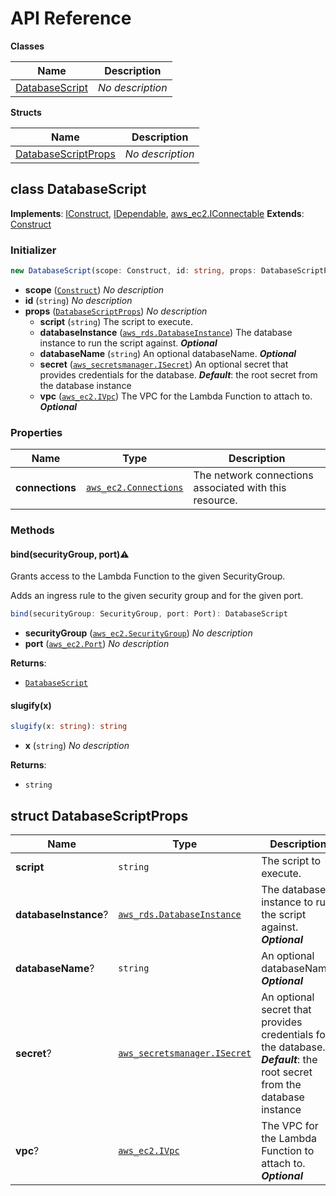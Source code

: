 # API Reference

**Classes**

Name|Description
----|-----------
[DatabaseScript](#matthewbonig-rds-tools-databasescript)|*No description*


**Structs**

Name|Description
----|-----------
[DatabaseScriptProps](#matthewbonig-rds-tools-databasescriptprops)|*No description*



## class DatabaseScript  <a id="matthewbonig-rds-tools-databasescript"></a>



__Implements__: [IConstruct](#constructs-iconstruct), [IDependable](#constructs-idependable), [aws_ec2.IConnectable](#aws-cdk-lib-aws-ec2-iconnectable)
__Extends__: [Construct](#constructs-construct)

### Initializer




```ts
new DatabaseScript(scope: Construct, id: string, props: DatabaseScriptProps)
```

* **scope** (<code>[Construct](#constructs-construct)</code>)  *No description*
* **id** (<code>string</code>)  *No description*
* **props** (<code>[DatabaseScriptProps](#matthewbonig-rds-tools-databasescriptprops)</code>)  *No description*
  * **script** (<code>string</code>)  The script to execute. 
  * **databaseInstance** (<code>[aws_rds.DatabaseInstance](#aws-cdk-lib-aws-rds-databaseinstance)</code>)  The database instance to run the script against. __*Optional*__
  * **databaseName** (<code>string</code>)  An optional databaseName. __*Optional*__
  * **secret** (<code>[aws_secretsmanager.ISecret](#aws-cdk-lib-aws-secretsmanager-isecret)</code>)  An optional secret that provides credentials for the database. __*Default*__: the root secret from the database instance
  * **vpc** (<code>[aws_ec2.IVpc](#aws-cdk-lib-aws-ec2-ivpc)</code>)  The VPC for the Lambda Function to attach to. __*Optional*__



### Properties


Name | Type | Description 
-----|------|-------------
**connections** | <code>[aws_ec2.Connections](#aws-cdk-lib-aws-ec2-connections)</code> | The network connections associated with this resource.

### Methods


#### bind(securityGroup, port)⚠️ <a id="matthewbonig-rds-tools-databasescript-bind"></a>

Grants access to the Lambda Function to the given SecurityGroup.

Adds an ingress rule to the given security group and for the given port.

```ts
bind(securityGroup: SecurityGroup, port: Port): DatabaseScript
```

* **securityGroup** (<code>[aws_ec2.SecurityGroup](#aws-cdk-lib-aws-ec2-securitygroup)</code>)  *No description*
* **port** (<code>[aws_ec2.Port](#aws-cdk-lib-aws-ec2-port)</code>)  *No description*

__Returns__:
* <code>[DatabaseScript](#matthewbonig-rds-tools-databasescript)</code>

#### slugify(x) <a id="matthewbonig-rds-tools-databasescript-slugify"></a>



```ts
slugify(x: string): string
```

* **x** (<code>string</code>)  *No description*

__Returns__:
* <code>string</code>



## struct DatabaseScriptProps  <a id="matthewbonig-rds-tools-databasescriptprops"></a>






Name | Type | Description 
-----|------|-------------
**script** | <code>string</code> | The script to execute.
**databaseInstance**? | <code>[aws_rds.DatabaseInstance](#aws-cdk-lib-aws-rds-databaseinstance)</code> | The database instance to run the script against.<br/>__*Optional*__
**databaseName**? | <code>string</code> | An optional databaseName.<br/>__*Optional*__
**secret**? | <code>[aws_secretsmanager.ISecret](#aws-cdk-lib-aws-secretsmanager-isecret)</code> | An optional secret that provides credentials for the database.<br/>__*Default*__: the root secret from the database instance
**vpc**? | <code>[aws_ec2.IVpc](#aws-cdk-lib-aws-ec2-ivpc)</code> | The VPC for the Lambda Function to attach to.<br/>__*Optional*__



